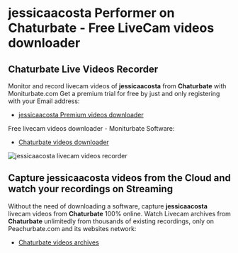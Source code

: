 # jessicaacosta Performer on Chaturbate - Free LiveCam videos downloader

## Chaturbate Live Videos Recorder

Monitor and record livecam videos of **jessicaacosta** from **Chaturbate** with Moniturbate.com
Get a premium trial for free by just and only registering with your Email address:
* [jessicaacosta Premium videos downloader](https://moniturbate.com/request-demo-licence-key.html)

Free livecam videos downloader - Moniturbate Software:
* [Chaturbate videos downloader](https://moniturbate.com/moniturbate-download-software.html)

![jessicaacosta livecam videos recorder](https://peachurnet.com/templates/moniturbate-software.png)


## Capture jessicaacosta videos from the Cloud and watch your recordings on Streaming

Without the need of downloading a software, capture **jessicaacosta** livecam videos from **Chaturbate** 100% online.
Watch Livecam archives from **Chaturbate** unlimitedly from thousands of existing recordings, only on Peachurbate.com and its websites network:
* [Chaturbate videos archives](https://peachurnet.com/)